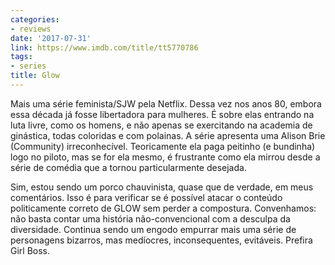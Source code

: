 ```yaml
---
categories:
- reviews
date: '2017-07-31'
link: https://www.imdb.com/title/tt5770786
tags:
- series
title: Glow
---
```


Mais uma série feminista/SJW pela Netflix. Dessa vez nos anos 80, embora essa década já fosse libertadora para mulheres. É sobre elas entrando na luta livre, como os homens, e não apenas se exercitando na academia de ginástica, todas coloridas e com polainas. A série apresenta uma Alison Brie (Community) irreconhecível. Teoricamente ela paga peitinho (e bundinha) logo no piloto, mas se for ela mesmo, é frustrante como ela mirrou desde a série de comédia que a tornou particularmente desejada.

Sim, estou sendo um porco chauvinista, quase que de verdade, em meus comentários. Isso é para verificar se é possível atacar o conteúdo politicamente correto de GLOW sem perder a compostura. Convenhamos: não basta contar uma história não-convencional com a desculpa da diversidade. Continua sendo um engodo empurrar mais uma série de personagens bizarros, mas medíocres, inconsequentes, evitáveis. Prefira Girl Boss.
